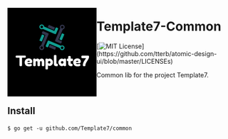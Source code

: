 <p>
  <img align="left" src="resource/readme/logo.png">
</p>

# Template7-Common

[![MIT License](https://img.shields.io/apm/l/atomic-design-ui.svg?)](https://github.com/tterb/atomic-design-ui/blob/master/LICENSEs)

Common lib for the project Template7.

<br/>

## Install

```
$ go get -u github.com/Template7/common
```
